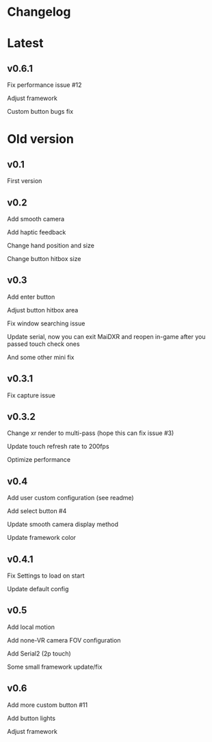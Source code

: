 # Changelog

# Latest

## v0.6.1
Fix performance issue #12

Adjust framework

Custom button bugs fix

# Old version

## v0.1
First version

## v0.2
Add smooth camera

Add haptic feedback

Change hand position and size

Change button hitbox size

## v0.3
Add enter button

Adjust button hitbox area

Fix window searching issue

Update serial, now you can exit MaiDXR and reopen in-game after you passed touch check ones

And some other mini fix

## v0.3.1
Fix capture issue

## v0.3.2
Change xr render to multi-pass (hope this can fix issue #3)

Update touch refresh rate to 200fps

Optimize performance

## v0.4
Add user custom configuration (see readme)

Add select button #4

Update smooth camera display method

Update framework color

## v0.4.1
Fix Settings to load on start

Update default config

## v0.5
Add local motion

Add none-VR camera FOV configuration

Add Serial2 (2p touch)

Some small framework update/fix

## v0.6
Add more custom button #11

Add button lights

Adjust framework